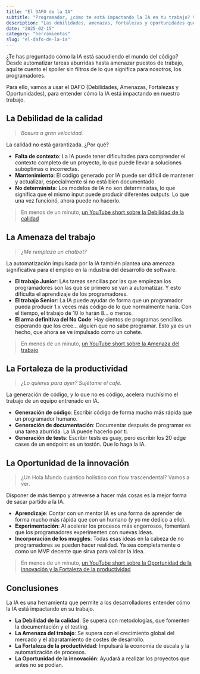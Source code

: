 ```yaml
---
title: "El DAFO de la IA"
subtitle: "Programador, ¿cómo te está impactando la IA en tu trabajo? Veamos en un DAFO."
description: "Las debilidades, amenazas, fortalezas y oportunidades que presenta la inteligencia artificial para los programadores."
date: "2025-02-15"
category: "herramientas"
slug: "el-dafo-de-la-ia"
---
```


¿Te has preguntado cómo la IA está sacudiendo el mundo del código? Desde automatizar tareas aburridas hasta amenazar puestos de trabajo, aquí te cuento el spoiler sin filtros de lo que significa para nosotros, los programadores.

Para ello, vamos a usar el DAFO (Debilidades, Amenazas, Fortalezas y Oportunidades), para entender cómo la IA está impactando en nuestro trabajo.

## La Debilidad de la calidad

> _Basura a gran velocidad._

La calidad no está garantizada. ¿Por qué?

- **Falta de contexto**: La IA puede tener dificultades para comprender el contexto completo de un proyecto, lo que puede llevar a soluciones subóptimas o incorrectas.
- **Mantenimiento**: El código generado por IA puede ser difícil de mantener y actualizar, especialmente si no está bien documentado.
- **No determinista**: Los modelos de IA no son deterministas, lo que significa que el mismo input puede producir diferentes outputs. Lo que una vez funcionó, ahora puede no hacerlo.

> En menos de un minuto, [un YouTube short sobre la Debilidad de la calidad](https://youtube.com/shorts/BkOBeMVT7kI?feature=share)

## La Amenaza del trabajo

> _¿Me remplaza un chatbot?_

La automatización impulsada por la IA también plantea una amenaza significativa para el empleo en la industria del desarrollo de software.

- **El trabajo Junior**: LAs tareas sencillas por las que empiezan los programadores son las que se primero se van a automatizar. Y esto dificulta el aprendizaje de los programadores.
- **El trabajo Senior**: La IA puede ayudar de forma que un programador pueda producir 1.x veces más código de lo que normalmente haría. Con el tiempo, el trabajo de 10 lo harán 8... o menos.
- **El arma definitiva del No Code**: Hay cientos de programas sencillos esperando que los cree...
  alguien que no sabe programar. Esto ya es un hecho, que ahora se ve impulsado como un cohete.

> En menos de un minuto, [un YouTube short sobre la Amenaza del trabajo](https://youtube.com/shorts/3TEBgWj8i60?feature=share)

## La Fortaleza de la productividad

> _¿Lo quieres para ayer? Sujétame el café._

La generación de código, y lo que no es código, acelera muchísimo el trabajo de un equipo entrenado en IA.

- **Generación de código**: Escribir código de forma mucho más rápida que un programador humano.
- **Generación de documentación**: Documentar después de programar es una tarea aburrida. La IA puede hacerlo por ti.
- **Generación de tests**: Escribir tests es guay, pero escribir los 20 edge cases de un endpoint es un tostón. Que lo haga la IA.

## La Oportunidad de la innovación

> ¿Un Hola Mundo cuántico holístico con flow trascendental? Vamos a ver.

Disponer de más tiempo y atreverse a hacer más cosas es la mejor forma de sacar partido a la IA.

- **Aprendizaje**: Contar con un mentor IA es una forma de aprender de forma mucho más rápida que con un humano (y yo me dedico a ello).
- **Experimentación**: Al acelerar los procesos más engorrosos, fomentará que los programadores experimenten con nuevas ideas.
- **Incorporación de los muggles**: Todas esas ideas en la cabeza de no programadores se pueden hacer realidad. Ya sea completamente o como un MVP decente que sirva para validar la idea.

> En menos de un minuto, [un YouTube short sobre la Oportunidad de la innovación y la Fortaleza de la productividad](https://youtube.com/shorts/mx67pQice4o?feature=share)

## Conclusiones

La IA es una herramienta que permite a los desarrolladores entender cómo la IA está impactando en su trabajo.

- **La Debilidad de la calidad**: Se supera con metodologías, que fomenten la documentación y el testing.
- **La Amenaza del trabajo**: Se supera con el crecimiento global del mercado y el abaratamiento de costes de desarrollo.
- **La Fortaleza de la productividad**: Impulsará la economía de escala y la automatización de procesos.
- **La Oportunidad de la innovación**: Ayudará a realizar los proyectos que antes no se podían.

